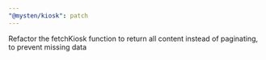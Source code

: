 ```yaml
---
"@mysten/kiosk": patch
---
```


Refactor the fetchKiosk function to return all content instead of paginating, to prevent missing data
